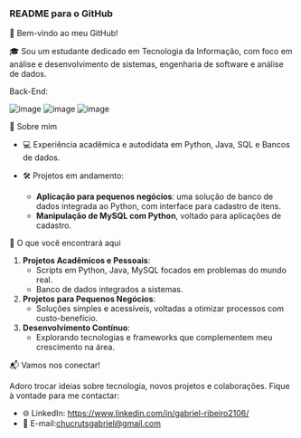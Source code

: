 ### README para o GitHub  


👋 Bem-vindo ao meu GitHub!

🎓 Sou um estudante dedicado em Tecnologia da Informação, com foco em análise e desenvolvimento de sistemas, engenharia de software e análise de dados.  

  Back-End:
  
![image](https://img.icons8.com/?size=100&id=2572&format=png&color=000000)
![image](https://img.icons8.com/?size=100&id=12584&format=png&color=000000)
![image](https://img.icons8.com/?size=100&id=3767&format=png&color=000000)


🚀 Sobre mim  
- 💻 Experiência acadêmica e autodidata em Python, Java, SQL e Bancos de dados.  

- 🛠️ Projetos em andamento:  
  - **Aplicação para pequenos negócios**: uma solução de banco de dados integrada ao Python, com interface para cadastro de itens.  
  - **Manipulação de MySQL com Python**, voltado para aplicações de cadastro.  

🌟 O que você encontrará aqui  
1. **Projetos Acadêmicos e Pessoais**:  
   - Scripts em Python, Java, MySQL focados em problemas do mundo real.  
   - Banco de dados integrados a sistemas.  
2. **Projetos para Pequenos Negócios**:  
   - Soluções simples e acessíveis, voltadas a otimizar processos com custo-benefício.  
3. **Desenvolvimento Contínuo**:  
   - Explorando tecnologias e frameworks que complementem meu crescimento na área.  


📬 Vamos nos conectar!  

Adoro trocar ideias sobre tecnologia, novos projetos e colaborações. Fique à vontade para me contactar:  
- 🌐 LinkedIn: https://www.linkedin.com/in/gabriel-ribeiro2106/ 
- 📧 E-mail:chucrutsgabriel@gmail.com






  

